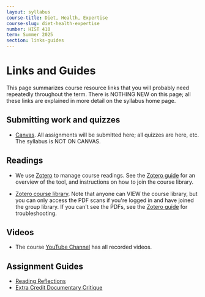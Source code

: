 ```yaml
---
layout: syllabus
course-title: Diet, Health, Expertise
course-slug: diet-health-expertise
number: HIST 410
term: Summer 2025
section: links-guides
---
```


# Links and Guides
This page summarizes course resource links that you will probably need repeatedly throughout the term.  There is NOTHING NEW on this page; all these links are explained in more detail on the syllabus home page.

## Submitting work and quizzes
- [Canvas](http://canvas.unm.edu). All assignments will be submitted here; all quizzes are here, etc. The syllabus is NOT ON CANVAS. 

## Readings
- We use [Zotero](http://zotero.org) to manage course readings. See the [Zotero guide](http://fredgibbs.net/courses/guides/zotero) for an overview of the tool, and instructions on how to join the course library.

- [Zotero course library](https://www.zotero.org/groups/642043/diet-health-expertise-unm/library). Note that anyone can VIEW the course library, but you can only access the PDF scans if you're logged in and have joined the group library. If you can't see the PDFs, see the [Zotero guide](http://fredgibbs.net/courses/guideszotero) for troubleshooting.

## Videos
- The course [YouTube Channel](https://www.youtube.com/channel/UCt6_7arYzi4TcIIwo7TLURw) has all recorded videos.

## Assignment Guides
- [Reading Reflections](reading-reflections)
- [Extra Credit Documentary Critique](documentary-critique.html)
